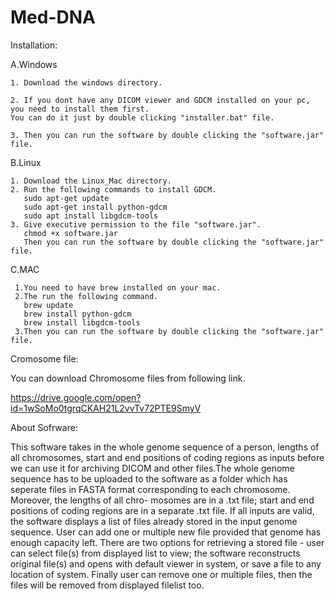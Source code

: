 # Med-DNA
Installation: 

A.Windows

    1. Download the windows directory.
  
    2. If you dont have any DICOM viewer and GDCM installed on your pc, you need to install them first.
    You can do it just by double clicking "installer.bat" file. 
    
    3. Then you can run the software by double clicking the "software.jar" file.
    
B.Linux
  
    1. Download the Linux_Mac directory. 
    2. Run the following commands to install GDCM. 
       sudo apt-get update
       sudo apt-get install python-gdcm
       sudo apt install libgdcm-tools
    3. Give executive permission to the file "software.jar".
       chmod +x software.jar
       Then you can run the software by double clicking the "software.jar" file.
 
 C.MAC
 
     1.You need to have brew installed on your mac. 
     2.The run the following command. 
       brew update
       brew install python-gdcm
       brew install libgdcm-tools
     3.Then you can run the software by double clicking the "software.jar" file.
       
  

Cromosome file:

You can download Chromosome files from following link.

https://drive.google.com/open?id=1wSoMo0tgrqCKAH21L2vvTv72PTE9SmyV

About Sofrware:

This software takes in the whole genome sequence of a person, lengths of all chromosomes, start
and end positions of coding regions as inputs before we can use it for archiving DICOM and
other files.The whole genome sequence has to be uploaded to the software as a folder which has seperate
files in FASTA format corresponding to each chromosome.  Moreover, the lengths of all chro-
mosomes are in a .txt file; start and end positions of coding regions are in a separate .txt file.
If all inputs are valid, the software displays a list of files already stored in the input genome
sequence.  User can add one or multiple new file provided that genome has enough capacity
left. There are two options for retrieving a stored file - user can select file(s) from displayed list
to view; the software reconstructs original file(s) and opens with default viewer in system, or
save a file to any location of system. Finally user can remove one or multiple files, then the files
will be removed from displayed filelist too.

